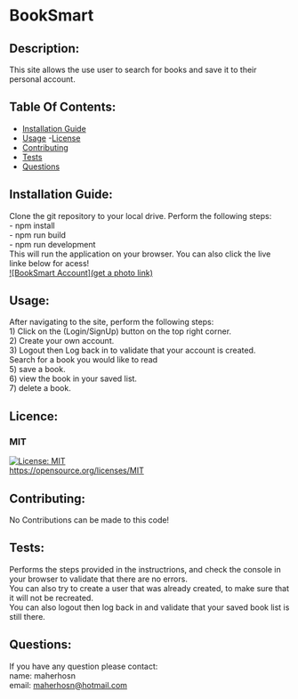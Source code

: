 # BookSmart

## Description:
This site allows the use user to search for books and save it to their personal account.

## Table Of Contents:
- [Installation Guide](#installation-guide)
- [Usage](#usage)
-[License](#license)
- [Contributing](#contributing)
- [Tests](#tests)
- [Questions](#questions)

## Installation Guide:
Clone the git repository to your local drive. Perform the following steps: <br>- npm install<br>- npm run build<br>- npm run development<br>This will run the application on your browser. You can also click the live linke below for acess!<br> [![BookSmart Account](get a photo link)](https://booksmart-m5nf.onrender.com/)

## Usage: 
After navigating to the site, perform the following steps:<br> 1) Click on the (Login/SignUp) button on the top right corner. <br> 2) Create your own account. <br> 3) Logout then Log back in to validate that your account is created. <br> Search for a book you would like to read<br> 5) save a book. <br> 6) view the book in your saved list. <br> 7) delete a book.

## Licence: <br>
### MIT <br>
[![License: MIT](https://img.shields.io/badge/License-MIT-yellow.svg)](https://opensource.org/licenses/MIT) <br>
https://opensource.org/licenses/MIT


## Contributing:
No Contributions can be made to this code!

## Tests:
Performs the steps provided in the instructrions, and check the console in your browser to validate that there are no errors. <br> You can also try to create a user that was already created, to make sure that it will not be recreated. <br> You can also logout then log back in and validate that your saved book list is still there.

## Questions:
If you have any question please contact: <br>
name: maherhosn <br>
email: maherhosn@hotmail.com
  